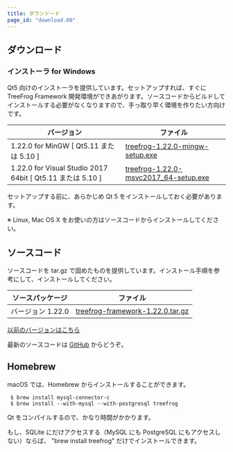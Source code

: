 ```yaml
---
title: ダウンドード
page_id: "download.00"
---
```


## ダウンロード

### インストーラ for Windows

Qt5 向けのインストーラを提供しています。セットアップすれば、すぐに TreeFrog Framework 開発環境ができあがります。ソースコードからビルドしてインストールする必要がなくなりますので、手っ取り早く環境を作りたい方向けです。

<div class="table-div" markdown="1">

| バージョン                                       | ファイル                                  |
|------------------------------------------------|---------------------------------------|
| 1.22.0 for MinGW [ Qt5.11 または 5.10 ]          | [<i class="fa fa-download" aria-hidden="true"></i> treefrog-1.22.0-mingw-setup.exe](https://github.com/treefrogframework/treefrog-framework/releases/download/v1.22.0/treefrog-1.22.0-mingw-setup.exe)       |
| 1.22.0 for Visual Studio 2017 64bit [ Qt5.11 または 5.10 ] | [<i class="fa fa-download" aria-hidden="true"></i> treefrog-1.22.0-msvc2017_64-setup.exe](https://github.com/treefrogframework/treefrog-framework/releases/download/v1.22.0/treefrog-1.22.0-msvc2017_64-setup.exe) |

</div>

セットアップする前に、あらかじめ Qt 5 をインストールしておく必要があります。

※ Linux, Mac OS X をお使いの方はソースコードからインストールしてください。

## ソースコード

ソースコードを tar.gz で固めたものを提供しています。インストール手順を参考にして、インストールしてください。

<div class="table-div" markdown="1">

| ソースパッケージ  | ファイル                         |
|-------------------|----------------------------------|
| バージョン 1.22.0 | [<i class="fa fa-download" aria-hidden="true"></i> treefrog-framework-1.22.0.tar.gz](https://github.com/treefrogframework/treefrog-framework/archive/v1.22.0.tar.gz) |

</div>

 [以前のバージョンはこちら <i class="fa fa-angle-double-right" aria-hidden="true"></i>](https://github.com/treefrogframework/treefrog-framework/releases)

最新のソースコードは [GitHub](https://github.com/treefrogframework/) からどうぞ。

## Homebrew

macOS では、Homebrew からインストールすることができます。

```
 $ brew install mysql-connector-c
 $ brew install --with-mysql --with-postgresql treefrog
```

Qt をコンパイルするので、かなり時間がかかります。

もし、SQLite にだけアクセスする（MySQL にも PostgreSQL にもアクセスしない）ならば、 "brew install treefrog" だけでインストールできます。
